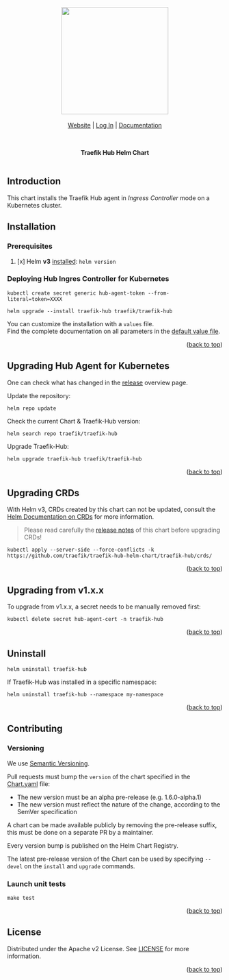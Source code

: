 <a name="readme-top"></a>

<br/>

<div align="center" style="margin: 30px;">
<a href="https://hub.traefik.io/">
  <img src="https://doc.traefik.io/traefik-hub/assets/img/hub-logo-test.svg"   style="width:250px;" align="center" />
</a>
<br />
<br />

<div align="center">
    <a href="https://traefik.io/traefik-hub/"> Website</a> |
    <a href="https://hub.traefik.io">Log In</a> |
    <a href="https://doc.traefik.io/traefik-hub/">Documentation</a>
</div>
</div>

<br />

<div align="center"><strong>Traefik Hub Helm Chart</strong>

<br />
<br />
</div>

## Introduction

This chart installs the Traefik Hub agent in *Ingress Controller* mode on a Kubernetes cluster.

## Installation

### Prerequisites

1. [x] Helm **v3** [installed](https://helm.sh/docs/using_helm/#installing-helm): `helm version`

### Deploying Hub Ingres Controller for Kubernetes

```shell
kubectl create secret generic hub-agent-token --from-literal=token=XXXX

helm upgrade --install traefik-hub traefik/traefik-hub
```

You can customize the installation with a `values` file.  
Find the complete documentation on all parameters in the [default value file](./traefik-hub/values.yaml).

<p align="right">(<a href="#readme-top">back to top</a>)</p>

## Upgrading Hub Agent for Kubernetes

One can check what has changed in the [release](https://github.com/traefik/traefik-hub-helm-chart/releases) overview page.

Update the repository:

```shell
helm repo update
```

Check the current Chart & Traefik-Hub version:

```shell
helm search repo traefik/traefik-hub
```

Upgrade Traefik-Hub:

```shell
helm upgrade traefik-hub traefik/traefik-hub
```

<p align="right">(<a href="#readme-top">back to top</a>)</p>

## Upgrading CRDs

With Helm v3, CRDs created by this chart can not be updated, consult the [Helm Documentation on CRDs](https://helm.sh/docs/chart_best_practices/custom_resource_definitions) for more information.

> Please read carefully the [release notes](https://github.com/traefik/traefik-hub-helm-chart/releases) of this chart before upgrading CRDs!

```shell
kubectl apply --server-side --force-conflicts -k https://github.com/traefik/traefik-hub-helm-chart/traefik-hub/crds/
```

<p align="right">(<a href="#readme-top">back to top</a>)</p>

## Upgrading from v1.x.x

To upgrade from v1.x.x, a secret needs to be manually removed first:

```shell
kubectl delete secret hub-agent-cert -n traefik-hub
```

<p align="right">(<a href="#readme-top">back to top</a>)</p>

## Uninstall

```shell
helm uninstall traefik-hub
```

If Traefik-Hub was installed in a specific namespace:

```shell
helm uninstall traefik-hub --namespace my-namespace
```

<p align="right">(<a href="#readme-top">back to top</a>)</p>

## Contributing

### Versioning

We use [Semantic Versioning](https://semver.org/).

Pull requests must bump the `version` of the chart specified in the [Chart.yaml](./traefik-hub/Chart.yaml) file:

- The new version must be an alpha pre-release (e.g. 1.6.0-alpha.1)
- The new version must reflect the nature of the change, according to the SemVer specification

A chart can be made available publicly by removing the pre-release suffix, this must be done on a separate PR by a maintainer.

Every version bump is published on the Helm Chart Registry.

The latest pre-release version of the Chart can be used by specifying `--devel` on the `install` and `upgrade` commands.

### Launch unit tests

```shell
make test
```

<p align="right">(<a href="#readme-top">back to top</a>)</p>

## License

Distributed under the Apache v2 License.
See [LICENSE](./LICENSE) for more information.

<p align="right">(<a href="#readme-top">back to top</a>)</p>